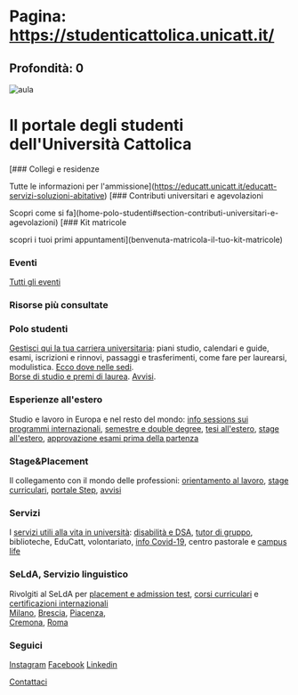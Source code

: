 # Pagina: https://studenticattolica.unicatt.it/

## Profondità: 0

![aula](studenti_rm.jpg)

# Il portale degli studenti dell'Università Cattolica

[### Collegi e residenze

Tutte le informazioni per l'ammissione](https://educatt.unicatt.it/educatt-servizi-soluzioni-abitative)
[### Contributi universitari e agevolazioni

Scopri come si fa](home-polo-studenti#section-contributi-universitari-e-agevolazioni)
[### Kit matricole

scopri i tuoi primi appuntamenti](benvenuta-matricola-il-tuo-kit-matricole)



### Eventi

[Tutti gli eventi](https://www.unicatt.it/eventi/studenti-cattolica.html)

### Risorse più consultate

### Polo studenti

[Gestisci qui la tua carriera universitaria](home-polo-studenti): piani studio, calendari e guide, esami, iscrizioni e rinnovi, passaggi e trasferimenti, come fare per laurearsi, modulistica. [Ecco dove nelle sedi](strumenti-e-supporto-il-polo-studenti-nei-campus).  
[Borse di studio e premi di laurea](contributi-universitari-e-agevolazioni-borse-di-studio-e-premi-di-laurea). [Avvisi](avvisi-polo-studenti).

### Esperienze all'estero

Studio e lavoro in Europa e nel resto del mondo: [info sessions sui programmi internazionali](https://studenticattolica.unicatt.it/informazioni-utili-info-sessions-sui-programmi-internazionali), [semestre e double degree](https://studenticattolica.unicatt.it/home-esperienze-all-estero#section-semestre-e-double-degree), [tesi all'estero](https://studenticattolica.unicatt.it/stage-e-tesi-all-estero-tesi-all-estero), [stage all'estero](https://studenticattolica.unicatt.it/home-esperienze-all-estero#section-stage-all'estero), [approvazione esami prima della partenza](https://studenticattolica.unicatt.it/informazioni-utili-approvazione-esami)

### Stage&Placement

Il collegamento con il mondo delle professioni: [orientamento al lavoro](https://studenticattolica.unicatt.it/home-stage-e-lavoro#section-orientamento-al-lavoro), [stage curriculari](https://studenticattolica.unicatt.it/inizia-uno-stage-info-stage-e-procedure-di-attivazione), [portale Step](https://step.unicatt.it/), [avvisi](https://studenticattolica.unicatt.it/avvisi-stage-e-lavoro)

### Servizi

I [servizi utili alla vita in università](home-servizi-e-campus-life): [disabilità e DSA](inclusione-chi-siamo), [tutor di gruppo](tutorato-di-gruppo-che-cosa-e-un-tutor-di-gruppo), biblioteche, EduCatt, volontariato, [info Covid-19](durante-gli-studi-info-covid-19-per-gli-studenti), centro pastorale e [campus life](https://studenticattolica.unicatt.it/home-servizi-e-campus-life#section-campus-life)

### SeLdA, Servizio linguistico

Rivolgiti al SeLdA per [placement e admission test](servizio-linguistico-di-ateneo-selda-placement-e-admission-test), [corsi curriculari](servizio-linguistico-di-ateneo-selda-corsi-curricolari-nelle-sedi) e [certificazioni internazionali](servizio-linguistico-di-ateneo-selda-certificazioni-internazionali-riconosciute)  
[Milano](servizi-e-campus-life-selda-milano), [Brescia](servizi-e-campus-life-selda-brescia), [Piacenza](servizi-e-campus-life-selda-piacenza),  
[Cremona](servizi-e-campus-life-selda-cremona), [Roma](servizi-e-campus-life-selda-roma "Vai al Selda Roma")

### Seguici

[Instagram](https://www.instagram.com/unicatt/) 
 [Facebook](https://www.facebook.com/unicatt) 
 [Linkedin](https://www.linkedin.com/school/unicatt)

[Contattaci](home-contatti "Contattaci")
